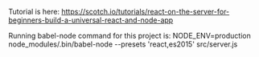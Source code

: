 Tutorial is here: https://scotch.io/tutorials/react-on-the-server-for-beginners-build-a-universal-react-and-node-app

Running babel-node command for this project is: NODE_ENV=production node_modules/.bin/babel-node --presets 'react,es2015' src/server.js
